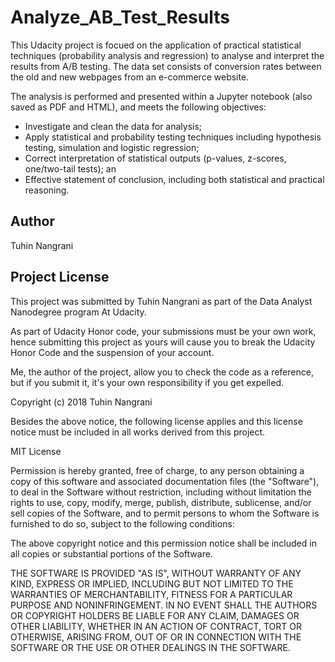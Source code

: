 # Analyze_AB_Test_Results
This Udacity project is focued on the application of practical statistical techniques (probability analysis and regression) to analyse and interpret the results from A/B testing. The data set consists of conversion rates between the old and new webpages from an e-commerce website.

The analysis is performed and presented within a Jupyter notebook (also saved as PDF and HTML), and meets the following objectives:
- Investigate and clean the data for analysis;
- Apply statistical and probability testing techniques including hypothesis testing, simulation and logistic regression;
- Correct interpretation of statistical outputs (p-values, z-scores, one/two-tail tests); an
- Effective statement of conclusion, including both statistical and practical reasoning.

## Author
Tuhin Nangrani

## Project License
This project was submitted by Tuhin Nangrani as part of the Data Analyst 
Nanodegree program  At Udacity.

As part of Udacity Honor code, your submissions must be your own work, hence
submitting this project as yours will cause you to break the Udacity Honor Code
and the suspension of your account.

Me, the author of the project, allow you to check the code as a reference, but if
you submit it, it's your own responsibility if you get expelled.

Copyright (c) 2018 Tuhin Nangrani

Besides the above notice, the following license applies and this license notice
must be included in all works derived from this project.

MIT License

Permission is hereby granted, free of charge, to any person obtaining a copy
of this software and associated documentation files (the "Software"), to deal
in the Software without restriction, including without limitation the rights
to use, copy, modify, merge, publish, distribute, sublicense, and/or sell
copies of the Software, and to permit persons to whom the Software is
furnished to do so, subject to the following conditions:

The above copyright notice and this permission notice shall be included in all
copies or substantial portions of the Software.

THE SOFTWARE IS PROVIDED "AS IS", WITHOUT WARRANTY OF ANY KIND, EXPRESS OR
IMPLIED, INCLUDING BUT NOT LIMITED TO THE WARRANTIES OF MERCHANTABILITY,
FITNESS FOR A PARTICULAR PURPOSE AND NONINFRINGEMENT. IN NO EVENT SHALL THE
AUTHORS OR COPYRIGHT HOLDERS BE LIABLE FOR ANY CLAIM, DAMAGES OR OTHER
LIABILITY, WHETHER IN AN ACTION OF CONTRACT, TORT OR OTHERWISE, ARISING FROM,
OUT OF OR IN CONNECTION WITH THE SOFTWARE OR THE USE OR OTHER DEALINGS IN THE
SOFTWARE.
